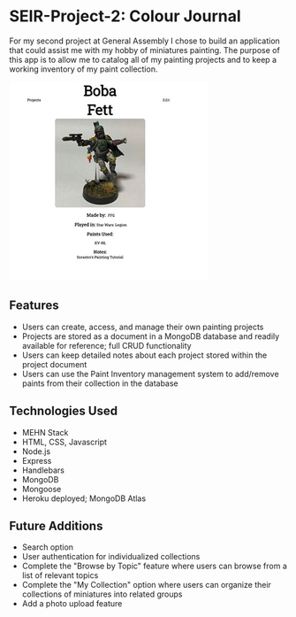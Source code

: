# SEIR-Project-2: Colour Journal

For my second project at General Assembly I chose to build an application that could assist me with my hobby of miniatures painting. The purpose of this app is to allow me to catalog all of my painting projects and to keep a working inventory of my paint collection. 

![Colour Journal](./colour-journal.jpg)

## Features

* Users can create, access, and manage their own painting projects
* Projects are stored as a document in a MongoDB database and readily available for reference; full CRUD functionality
* Users can keep detailed notes about each project stored within the project document
* Users can use the Paint Inventory management system to add/remove paints from their collection in the database

## Technologies Used

* MEHN Stack
* HTML, CSS, Javascript
* Node.js
* Express
* Handlebars
* MongoDB
* Mongoose
* Heroku deployed; MongoDB Atlas

## Future Additions
* Search option
* User authentication for individualized collections
* Complete the "Browse by Topic" feature where users can browse from a list of relevant topics
* Complete the "My Collection" option where users can organize their collections of miniatures into related groups
* Add a photo upload feature

